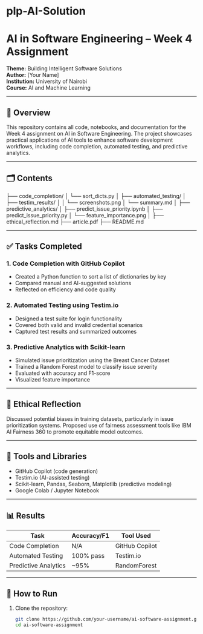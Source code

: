 # plp-AI-Solution
# AI in Software Engineering – Week 4 Assignment  
**Theme:** Building Intelligent Software Solutions  
**Author:** [Your Name]  
**Institution:** University of Nairobi  
**Course:** AI and Machine Learning  

---

## 📌 Overview

This repository contains all code, notebooks, and documentation for the Week 4 assignment on AI in Software Engineering. The project showcases practical applications of AI tools to enhance software development workflows, including code completion, automated testing, and predictive analytics.

---

## 🗂️ Contents

├── code_completion/
│ └── sort_dicts.py
│
├── automated_testing/
│ ├── testim_results/
│ │ └── screenshots.png
│ └── summary.md
│
├── predictive_analytics/
│ ├── predict_issue_priority.ipynb
│ ├── predict_issue_priority.py
│ └── feature_importance.png
│
├── ethical_reflection.md
├── article.pdf
├── README.md


---

## ✅ Tasks Completed

### 1. Code Completion with GitHub Copilot  
- Created a Python function to sort a list of dictionaries by key  
- Compared manual and AI-suggested solutions  
- Reflected on efficiency and code quality

### 2. Automated Testing using Testim.io  
- Designed a test suite for login functionality  
- Covered both valid and invalid credential scenarios  
- Captured test results and summarized outcomes

### 3. Predictive Analytics with Scikit-learn  
- Simulated issue prioritization using the Breast Cancer Dataset  
- Trained a Random Forest model to classify issue severity  
- Evaluated with accuracy and F1-score  
- Visualized feature importance

---

## 🧠 Ethical Reflection

Discussed potential biases in training datasets, particularly in issue prioritization systems. Proposed use of fairness assessment tools like IBM AI Fairness 360 to promote equitable model outcomes.

---

## 📎 Tools and Libraries

- GitHub Copilot (code generation)
- Testim.io (AI-assisted testing)
- Scikit-learn, Pandas, Seaborn, Matplotlib (predictive modeling)
- Google Colab / Jupyter Notebook

---

## 📊 Results

| Task                    | Accuracy/F1 | Tool Used        |
|-------------------------|-------------|------------------|
| Code Completion         | N/A         | GitHub Copilot   |
| Automated Testing       | 100% pass   | Testim.io        |
| Predictive Analytics    | ~95%        | RandomForest     |

---

## 🧪 How to Run

1. Clone the repository:
   ```bash
   git clone https://github.com/your-username/ai-software-assignment.git
   cd ai-software-assignment

